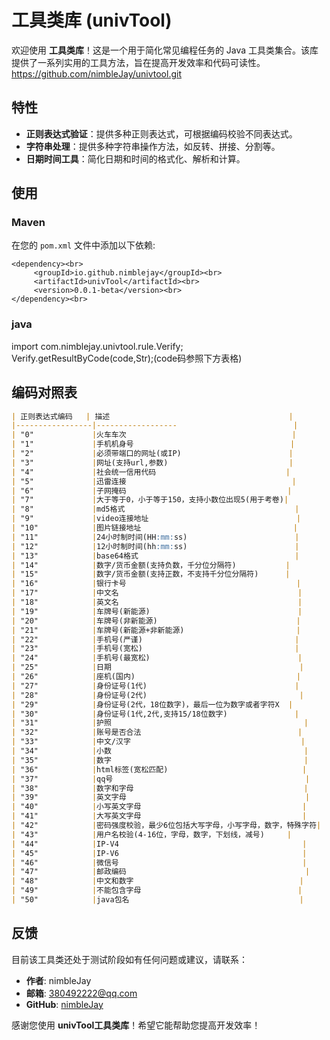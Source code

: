 # 工具类库 (univTool)
欢迎使用 **工具类库**！这是一个用于简化常见编程任务的 Java 工具类集合。该库提供了一系列实用的工具方法，旨在提高开发效率和代码可读性。
https://github.com/nimbleJay/univtool.git
## 特性
- **正则表达式验证**：提供多种正则表达式，可根据编码校验不同表达式。
- **字符串处理**：提供多种字符串操作方法，如反转、拼接、分割等。
- **日期时间工具**：简化日期和时间的格式化、解析和计算。

## 使用
### Maven
在您的 `pom.xml` 文件中添加以下依赖:
```
<dependency><br>
     <groupId>io.github.nimblejay</groupId><br>
     <artifactId>univTool</artifactId><br>
     <version>0.0.1-beta</version><br>
</dependency><br>
```
### java
import com.nimblejay.univtool.rule.Verify;<br>
Verify.getResultByCode(code,Str);(code码参照下方表格)

## 编码对照表
```markdown
| 正则表达式编码   | 描述                                        |
|-----------------|------------------                          |
| "0"             |火车车次                                     |
| "1"             |手机机身号                                   |
| "2"             |必须带端口的网址(或IP)                        |
| "3"             |网址(支持url,参数)                           |
| "4"             |社会统一信用代码                             |
| "5"             |迅雷连接                                     |
| "6"             |子网掩码                                    |
| "7"             |大于等于0，小于等于150，支持小数位出现5(用于考卷)|
| "8"             |md5格式                                      |
| "9"             |video连接地址                                 |
| "10"            |图片链接地址                                  |
| "11"            |24小时制时间(HH:mm:ss)                        |
| "12"            |12小时制时间(hh:mm:ss)                        |
| "13"            |base64格式                                   |
| "14"            |数字/货币金额(支持负数，千分位分隔符)           |
| "15"            |数字/货币金额(支持正数，不支持千分位分隔符)      |
| "16"            |银行卡号                                      |
| "17"            |中文名                                        |
| "18"            |英文名                                        |
| "19"            |车牌号(新能源)                                 |
| "20"            |车牌号(非新能源)                               |
| "21"            |车牌号(新能源+非新能源)                         |
| "22"            |手机号(严谨)                                  |
| "23"            |手机号(宽松)                                  |
| "24"            |手机号(最宽松)                                 |
| "25"            |日期                                          |
| "26"            |座机(国内)                                    |
| "27"            |身份证号(1代)                                 |
| "28"            |身份证号(2代)                                  |
| "29"            |身份证号(2代，18位数字)，最后一位为数字或者字符X  |
| "30"            |身份证号(1代,2代,支持15/18位数字)               |
| "31"            |护照                                           |
| "32"            |账号是否合法                                   |
| "33"            |中文/汉字                                      |
| "34"            |小数                                           |
| "35"            |数字                                           |
| "36"            |html标签(宽松匹配)                              |
| "37"            |qq号                                           |
| "38"            |数字和字母                                      |
| "39"            |英文字母                                        |
| "40"            |小写英文字母                                    |
| "41"            |大写英文字母                                    |
| "42"            |密码强度校验，最少6位包括大写字母，小写字母，数字，特殊字符|
| "43"            |用户名校验(4-16位，字母，数字，下划线，减号)     |
| "44"            |IP-V4                                         |
| "45"            |IP-V6                                         |
| "46"            |微信号                                         |
| "47"            |邮政编码                                        |
| "48"            |中文和数字                                     |
| "49"            |不能包含字母                                   |
| "50"            |java包名                                      |
```

## 反馈
目前该工具类还处于测试阶段如有任何问题或建议，请联系：

- **作者**: nimbleJay
- **邮箱**: 380492222@qq.com
- **GitHub**: [nimbleJay](https://github.com/nimbleJay)

感谢您使用 **univTool工具类库**！希望它能帮助您提高开发效率！



